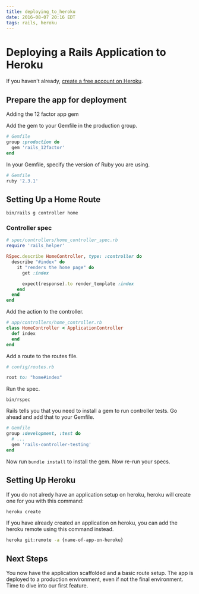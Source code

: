 ```yaml
---
title: deploying_to_heroku
date: 2016-08-07 20:16 EDT
tags: rails, heroku
---
```


<!-- According to GOOS, the first step in developing an application should always be deploying the app scaffolding. Don't wait until you are in the midst of feature development to slow down the process with getting the application deployed. -->

# Deploying a Rails Application to Heroku

<!-- TODO: Refer to previous blog post. -->

<!-- TODO: Describe why you want to deploy at this point in the application development lifecycle. -->

If you haven't already, [create a free account on Heroku](https://signup.heroku.com/dc).

## Prepare the app for deployment

<!-- NOTE: The Heroku website now says this is unnecessary for Rails 5. -->

Adding the 12 factor app gem

Add the gem to your Gemfile in the production group.

```ruby
# Gemfile
group :production do
  gem 'rails_12factor'
end
```

In your Gemfile, specify the version of Ruby you are using.

```ruby
# Gemfile
ruby '2.3.1'
```

## Setting Up a Home Route

```shell
bin/rails g controller home
```

### Controller spec

```ruby
# spec/controllers/home_controller_spec.rb
require 'rails_helper'

RSpec.describe HomeController, type: :controller do
  describe "#index" do
    it "renders the home page" do
      get :index

      expect(response).to render_template :index
    end
  end
end
```

Add the action to the controller.

```ruby
# app/controllers/home_controller.rb
class HomeController < ApplicationController
  def index
  end
end
```

Add a route to the routes file.

```ruby
# config/routes.rb

root to: "home#index"
```

Run the spec.

```shell
bin/rspec
```

Rails tells you that you need to install a gem to run controller tests. Go ahead and add that to your Gemfile.

```ruby
# Gemfile
group :development, :test do
  # ...
  gem 'rails-controller-testing'
end
```

Now run `bundle install` to install the gem. Now re-run your specs.


## Setting Up Heroku

If you do not alredy have an application setup on heroku, heroku will create one for you with this command:

```bash
heroku create
```

If you have already created an application on heroku, you can add the heroku remote using this command instead.

```bash
heroku git:remote -a {name-of-app-on-heroku}
```

## Next Steps

You now have the application scaffolded and a basic route setup. The app is deployed to a production environment, even if not the final environment. Time to dive into our first feature.
